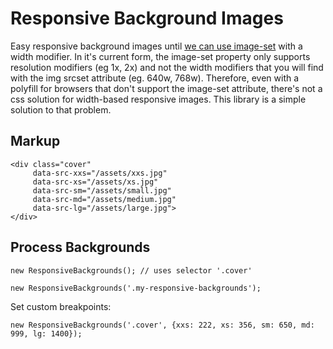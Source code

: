 # Responsive Background Images

Easy responsive background images until [we can use image-set](http://caniuse.com/#search=image-set) with a width modifier. 
In it's current form, the image-set property only supports resolution modifiers (eg 1x, 2x) and not the width modifiers that
you will find with the img srcset attribute (eg. 640w, 768w). Therefore, even with a polyfill for browsers that don't support 
the image-set attribute, there's not a css solution for width-based responsive images. This library is a simple solution to that problem.

## Markup

```
<div class="cover"
     data-src-xxs="/assets/xxs.jpg" 
     data-src-xs="/assets/xs.jpg" 
     data-src-sm="/assets/small.jpg" 
     data-src-md="/assets/medium.jpg" 
     data-src-lg="/assets/large.jpg">
</div>
```


## Process Backgrounds

```
new ResponsiveBackgrounds(); // uses selector '.cover'
```
```
new ResponsiveBackgrounds('.my-responsive-backgrounds');

```
Set custom breakpoints:
```
new ResponsiveBackgrounds('.cover', {xxs: 222, xs: 356, sm: 650, md: 999, lg: 1400});

```

